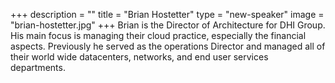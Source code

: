 +++
description = ""
title = "Brian Hostetter"
type = "new-speaker"
image = "brian-hostetter.jpg"
+++
Brian is the Director of Architecture for DHI Group. His main focus is managing their cloud practice, especially the financial aspects. Previously he served as the operations Director and managed all of their world wide datacenters, networks, and end user services departments.
